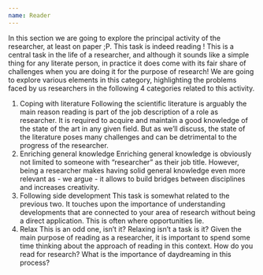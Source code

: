 ```yaml
---
name: Reader
---
```

In this section we are going to explore the principal activity of the researcher, at least on paper ;P.
This task is indeed reading ! This is a central task in the life of a researcher, and although it sounds like a simple thing for any literate person, in practice it does come with its fair share of challenges when you are doing it for the purpose of research!
We are going to explore various elements in this category, highlighting the problems faced by us researchers in the following 4 categories related to this activity.
1. Coping with literature
	Following the scientific literature is arguably the main reason reading is part of the job description of a role as researcher. It is required to acquire and maintain a good knowledge of the state of the art in any given field. But as we’ll discuss, the state of the literature poses many challenges and can be detrimental to the progress of the researcher.
2. Enriching general knowledge
	Enriching general knowledge is obviously not limited to someone with “researcher” as their job title. However, being a researcher makes having solid general knowledge even more relevant as - we argue -  it allows to build bridges between disciplines and increases creativity.
3. Following side development
	This task is somewhat related to the previous two. It touches upon the importance of understanding developments that are connected to your area of research without being a direct application. This is often where opportunities lie. 
4. Relax
	This is an odd one, isn’t it? Relaxing isn’t a task is it?
Given the main purpose of reading as a researcher, it is important to spend some time thinking about the approach of reading in this context. How do you read for research? What is the importance of daydreaming in this process?
